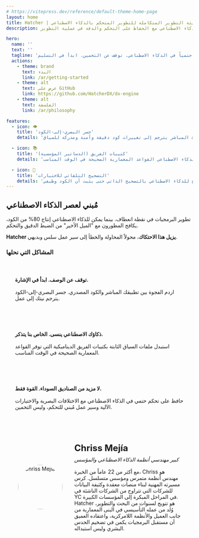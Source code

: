 ```yaml
---
# https://vitepress.dev/reference/default-theme-home-page
layout: home
title: Hatcher | بيئة التطوير المتكاملة للتطوير المتحكم بالذكاء الاصطناعي
description: بيئة تطوير متكاملة مفتوحة المصدر مصممة للمطورين المحترفين للاستفادة من قوة الذكاء الاصطناعي مع الحفاظ على التحكم والدقة في عملية التطوير

hero:
  name: ''
  text: ''
  tagline: 'التضخيم المُتحكَّم لتطوير الذكاء الاصطناعي. بيئة تطوير متكاملة مفتوحة المصدر تمنح المطورين المحترفين تحكماً حتمياً في الذكاء الاصطناعي. توقف عن التخمين. ابدأ في التسليم.'
  actions:
    - theme: brand
      text: البدء
      link: /ar/getting-started
    - theme: alt
      text: عرض على GitHub
      link: https://github.com/HatcherDX/dx-engine
    - theme: alt
      text: الفلسفة
      link: /ar/philosophy

features:
  - icon: 👁️
    title: 'جسر البصري-إلى-الكود'
    details: 'أشر إلى التغييرات البصرية بدلاً من وصفها. التلاعب المباشر لتطبيقك المباشر يترجم إلى تغييرات كود دقيقة وآمنة ومدركة للسياق.'

  - icon: 📚
    title: 'كتيبات الفريق (الدساتير المؤسسية)'
    details: 'استبدل ملفات السياق الثابتة بنظام ديناميكي ومركزي يوفر للذكاء الاصطناعي القواعد المعمارية الصحيحة في الوقت المناسب.'

  - icon: 🔄
    title: 'التصحيح التلقائي للاختبارات'
    details: 'حلقات الاختبار الآلية تضمن أن تغييرات الذكاء الاصطناعي تلبي معايير الجودة الخاصة بك. هذه الحلقة التعزيزية تسمح للذكاء الاصطناعي بالتصحيح الذاتي حتى يثبت أن الكود وظيفي.'
---
```


## مُبني لعصر الذكاء الاصطناعي

تطوير البرمجيات في نقطة انعطاف. بينما يمكن للذكاء الاصطناعي إنتاج 80% من الكود، يكافح المطورون مع "الميل الأخير" من الضبط الدقيق والتحكم.

**Hatcher يزيل هذا الاحتكاك**، محولاً المحاولة والخطأ إلى سير عمل سلس وبديهي.

### المشاكل التي نحلها

<div class="problem-grid">
  <div class="problem-item">
    <h4>توقف عن الوصف. ابدأ في الإشارة.</h4>
    <p>اردم الفجوة بين تطبيقك المباشر والكود المصدري. جسر البصري-إلى-الكود يترجم نيتك إلى عمل.</p>
  </div>
  
  <div class="problem-item">
    <h4>ذكاؤك الاصطناعي ينسى. الخاص بنا يتذكر.</h4>
    <p>استبدل ملفات السياق الثابتة بكتيبات الفريق الديناميكية التي توفر القواعد المعمارية الصحيحة في الوقت المناسب.</p>
  </div>
  
  <div class="problem-item">
    <h4>لا مزيد من الصناديق السوداء. القوة فقط.</h4>
    <p>حافظ على تحكم حتمي في الذكاء الاصطناعي مع الاختلافات البصرية والاختبارات الآلية وسير عمل مُبني للتحكم، وليس التخمين.</p>
  </div>
</div>

<div class="architect-card">
  <div class="architect-photo">
    <img src="/chriss.jpg" alt="Chriss Mejía">
  </div>
  <div class="architect-bio">
    <h4>Chriss Mejía</h4>
    <h5>كبير مهندسي أنظمة الذكاء الاصطناعي والمؤسس</h5>
    <p>
      مع أكثر من 22 عاماً من الخبرة، Chriss هو مهندس أنظمة متمرس ومؤسس متسلسل. كرس مسيرته المهنية لبناء منصات معقدة وكثيفة البيانات للشركات التي تتراوح من الشركات الناشئة في YC في المراحل المبكرة إلى المؤسسات الكبيرة.
    </p>
    <p>
      Hatcher هو تتويج لسنوات من البحث والتطوير، وُلد من عمله التأسيسي في البنى المعمارية من جانب العميل والأنظمة اللامركزية، واعتقاده العميق أن مستقبل البرمجيات يكمن في تضخيم الحدس البشري وليس استبداله.
    </p>
  </div>
</div>

<style>
.problem-grid {
  display: grid;
  grid-template-columns: repeat(auto-fit, minmax(300px, 1fr));
  gap: 2rem;
  margin: 2rem 0;
}

.problem-item {
  padding: 1.5rem;
  border: 1px solid var(--vp-c-border);
  border-radius: 8px;
  background: var(--vp-c-bg-soft);
}

.problem-item h4 {
  margin: 0 0 1rem 0;
  color: var(--vp-c-brand-1);
}

.problem-item p {
  margin: 0;
  color: var(--vp-c-text-2);
}

.architect-card {
  display: flex;
  align-items: center;
  gap: 2rem;
  padding: 2rem;
  border: 1px solid var(--vp-c-border);
  border-radius: 8px;
  background: var(--vp-c-bg-soft);
  margin: 2rem 0;
}

.architect-photo {
  width: 120px;
  height: 120px;
  flex-shrink: 0;
  display: flex;
  align-items: center;
  justify-content: center;
}

.architect-photo img {
  width: 120px;
  height: 120px;
  border-radius: 50%;
  object-fit: cover;
  display: block;
}

.architect-bio h4 {
  margin: 0 0 0.5rem 0;
  font-size: 1.5rem;
  color: var(--vp-c-brand-1);
}

.architect-bio h5 {
  margin: 0 0 1rem 0;
  font-weight: 500;
  color: var(--vp-c-text-2);
}

.architect-bio p {
  margin: 0;
}

@media (max-width: 768px) {
  .architect-card {
    flex-direction: column;
    text-align: center;
  }
}
</style>
